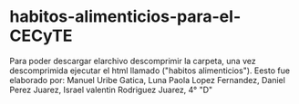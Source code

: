 # habitos-alimenticios-para-el-CECyTE
Para poder  descargar elarchivo descomprimir la  carpeta, una vez descomprimida ejecutar el html llamado ("habitos alimenticios").
Eesto fue elaborado por:
Manuel Uribe Gatica,
Luna Paola Lopez Fernandez, 
Daniel Perez Juarez, 
Israel valentin Rodriguez Juarez, 
4° "D"


